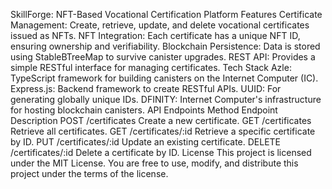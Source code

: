 SkillForge: NFT-Based Vocational Certification Platform
Features
Certificate Management:
Create, retrieve, update, and delete vocational certificates issued as NFTs.
NFT Integration:
Each certificate has a unique NFT ID, ensuring ownership and verifiability.
Blockchain Persistence:
Data is stored using StableBTreeMap to survive canister upgrades.
REST API:
Provides a simple RESTful interface for managing certificates.
Tech Stack
Azle: TypeScript framework for building canisters on the Internet Computer (IC).
Express.js: Backend framework to create RESTful APIs.
UUID: For generating globally unique IDs.
DFINITY: Internet Computer's infrastructure for hosting blockchain canisters.
API Endpoints
Method	Endpoint	Description
POST	/certificates	Create a new certificate.
GET	/certificates	Retrieve all certificates.
GET	/certificates/:id	Retrieve a specific certificate by ID.
PUT	/certificates/:id	Update an existing certificate.
DELETE	/certificates/:id	Delete a certificate by ID.
License
This project is licensed under the MIT License.
You are free to use, modify, and distribute this project under the terms of the license.